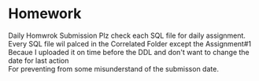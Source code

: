 # Homework
Daily Homwrok Submission
Plz check each SQL file for daily assignment.
<br>Every SQL file wil palced in the Correlated Folder except the Assignment#1
<br>Becaue I uploaded it on time before the DDL and don't want to change the date for last action 
<br>For preventing from some misunderstand of the submisson date.
